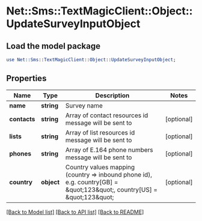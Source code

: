 # Net::Sms::TextMagicClient::Object::UpdateSurveyInputObject

## Load the model package
```perl
use Net::Sms::TextMagicClient::Object::UpdateSurveyInputObject;
```

## Properties
Name | Type | Description | Notes
------------ | ------------- | ------------- | -------------
**name** | **string** | Survey name | 
**contacts** | **string** | Array of contact resources id message will be sent to | [optional] 
**lists** | **string** | Array of list resources id message will be sent to | [optional] 
**phones** | **string** | Array of E.164 phone numbers message will be sent to | [optional] 
**country** | **object** | Country values mapping (country &#x3D;&gt; inbound phone id), e.g. country[GB] &#x3D; \&quot;123\&quot;, country[US] &#x3D; \&quot;123\&quot; | [optional] 

[[Back to Model list]](../README.md#documentation-for-models) [[Back to API list]](../README.md#documentation-for-api-endpoints) [[Back to README]](../README.md)


